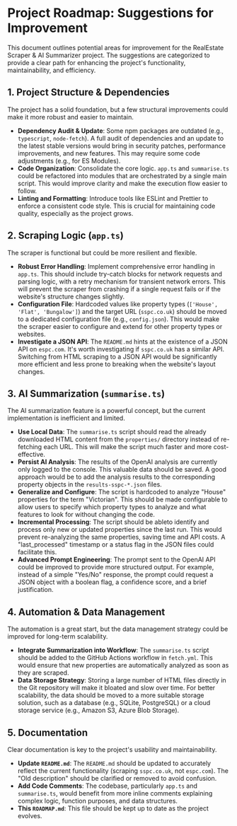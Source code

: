 # Project Roadmap: Suggestions for Improvement

This document outlines potential areas for improvement for the RealEstate Scraper & AI Summarizer project. The suggestions are categorized to provide a clear path for enhancing the project's functionality, maintainability, and efficiency.

## 1. Project Structure & Dependencies

The project has a solid foundation, but a few structural improvements could make it more robust and easier to maintain.

- **Dependency Audit & Update**: Some npm packages are outdated (e.g., `typescript`, `node-fetch`). A full audit of dependencies and an update to the latest stable versions would bring in security patches, performance improvements, and new features. This may require some code adjustments (e.g., for ES Modules).
- **Code Organization**: Consolidate the core logic. `app.ts` and `summarise.ts` could be refactored into modules that are orchestrated by a single main script. This would improve clarity and make the execution flow easier to follow.
- **Linting and Formatting**: Introduce tools like ESLint and Prettier to enforce a consistent code style. This is crucial for maintaining code quality, especially as the project grows.

## 2. Scraping Logic (`app.ts`)

The scraper is functional but could be more resilient and flexible.

- **Robust Error Handling**: Implement comprehensive error handling in `app.ts`. This should include try-catch blocks for network requests and parsing logic, with a retry mechanism for transient network errors. This will prevent the scraper from crashing if a single request fails or if the website's structure changes slightly.
- **Configuration File**: Hardcoded values like property types (`['House', 'Flat', 'Bungalow']`) and the target URL (`sspc.co.uk`) should be moved to a dedicated configuration file (e.g., `config.json`). This would make the scraper easier to configure and extend for other property types or websites.
- **Investigate a JSON API**: The `README.md` hints at the existence of a JSON API on `espc.com`. It's worth investigating if `sspc.co.uk` has a similar API. Switching from HTML scraping to a JSON API would be significantly more efficient and less prone to breaking when the website's layout changes.

## 3. AI Summarization (`summarise.ts`)

The AI summarization feature is a powerful concept, but the current implementation is inefficient and limited.

- **Use Local Data**: The `summarise.ts` script should read the already downloaded HTML content from the `properties/` directory instead of re-fetching each URL. This will make the script much faster and more cost-effective.
- **Persist AI Analysis**: The results of the OpenAI analysis are currently only logged to the console. This valuable data should be saved. A good approach would be to add the analysis results to the corresponding property objects in the `results-sspc-*.json` files.
- **Generalize and Configure**: The script is hardcoded to analyze "House" properties for the term "Victorian". This should be made configurable to allow users to specify which property types to analyze and what features to look for without changing the code.
- **Incremental Processing**: The script should be ableto identify and process only new or updated properties since the last run. This would prevent re-analyzing the same properties, saving time and API costs. A "last_processed" timestamp or a status flag in the JSON files could facilitate this.
- **Advanced Prompt Engineering**: The prompt sent to the OpenAI API could be improved to provide more structured output. For example, instead of a simple "Yes/No" response, the prompt could request a JSON object with a boolean flag, a confidence score, and a brief justification.

## 4. Automation & Data Management

The automation is a great start, but the data management strategy could be improved for long-term scalability.

- **Integrate Summarization into Workflow**: The `summarise.ts` script should be added to the GitHub Actions workflow in `fetch.yml`. This would ensure that new properties are automatically analyzed as soon as they are scraped.
- **Data Storage Strategy**: Storing a large number of HTML files directly in the Git repository will make it bloated and slow over time. For better scalability, the data should be moved to a more suitable storage solution, such as a database (e.g., SQLite, PostgreSQL) or a cloud storage service (e.g., Amazon S3, Azure Blob Storage).

## 5. Documentation

Clear documentation is key to the project's usability and maintainability.

- **Update `README.md`**: The `README.md` should be updated to accurately reflect the current functionality (scraping `sspc.co.uk`, not `espc.com`). The "Old description" should be clarified or removed to avoid confusion.
- **Add Code Comments**: The codebase, particularly `app.ts` and `summarise.ts`, would benefit from more inline comments explaining complex logic, function purposes, and data structures.
- **This `ROADMAP.md`**: This file should be kept up to date as the project evolves.
